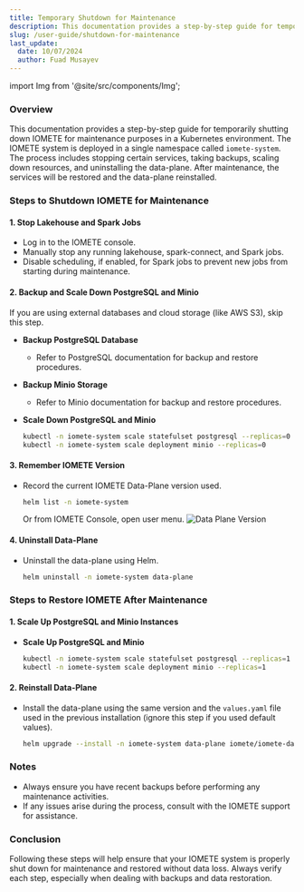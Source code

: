 ```yaml
---
title: Temporary Shutdown for Maintenance
description: This documentation provides a step-by-step guide for temporarily shutting down IOMETE for maintenance purposes in a Kubernetes environment.
slug: /user-guide/shutdown-for-maintenance
last_update:
  date: 10/07/2024
  author: Fuad Musayev
---
```


import Img from '@site/src/components/Img';

### Overview
This documentation provides a step-by-step guide for temporarily shutting down IOMETE for maintenance purposes in a Kubernetes environment. The IOMETE system is deployed in a single namespace called `iomete-system`. The process includes stopping certain services, taking backups, scaling down resources, and uninstalling the data-plane. After maintenance, the services will be restored and the data-plane reinstalled.

### Steps to Shutdown IOMETE for Maintenance

#### 1. Stop Lakehouse and Spark Jobs
- Log in to the IOMETE console.
- Manually stop any running lakehouse, spark-connect, and Spark jobs.
- Disable scheduling, if enabled, for Spark jobs to prevent new jobs from starting during maintenance.

#### 2. Backup and Scale Down PostgreSQL and Minio
If you are using external databases and cloud storage (like AWS S3), skip this step.

- **Backup PostgreSQL Database**
  - Refer to PostgreSQL documentation for backup and restore procedures.
- **Backup Minio Storage**
  - Refer to Minio documentation for backup and restore procedures.

- **Scale Down PostgreSQL and Minio**
  ```sh
  kubectl -n iomete-system scale statefulset postgresql --replicas=0
  kubectl -n iomete-system scale deployment minio --replicas=0
  ```

#### 3. Remember IOMETE Version
- Record the current IOMETE Data-Plane version used.
  ```sh
  helm list -n iomete-system
  ```
  Or from IOMETE Console, open user menu.
  <Img src="/img/misc/maintenance-version.png" alt="Data Plane Version" />

#### 4. Uninstall Data-Plane
- Uninstall the data-plane using Helm.
  ```sh
  helm uninstall -n iomete-system data-plane
  ```

### Steps to Restore IOMETE After Maintenance

#### 1. Scale Up PostgreSQL and Minio Instances
- **Scale Up PostgreSQL and Minio**
  ```sh
  kubectl -n iomete-system scale statefulset postgresql --replicas=1
  kubectl -n iomete-system scale deployment minio --replicas=1
  ```

#### 2. Reinstall Data-Plane
- Install the data-plane using the same version and the `values.yaml` file used in the previous installation (ignore this step if you used default values).
  ```sh
  helm upgrade --install -n iomete-system data-plane iomete/iomete-data-plane-enterprise -f /path/to/values.yaml --version <iomete-version>
  ```

### Notes
- Always ensure you have recent backups before performing any maintenance activities.
- If any issues arise during the process, consult with the IOMETE support for assistance.

### Conclusion
Following these steps will help ensure that your IOMETE system is properly shut down for maintenance and restored without data loss. Always verify each step, especially when dealing with backups and data restoration.
